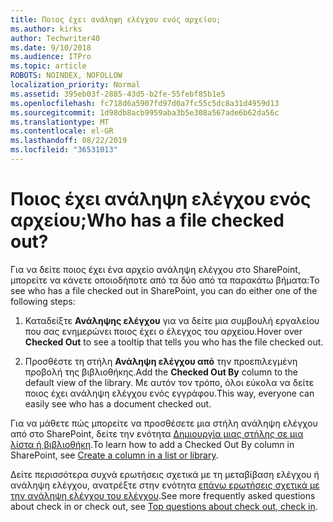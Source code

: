 ```yaml
---
title: Ποιος έχει ανάληψη ελέγχου ενός αρχείου;
ms.author: kirks
author: Techwriter40
ms.date: 9/10/2018
ms.audience: ITPro
ms.topic: article
ROBOTS: NOINDEX, NOFOLLOW
localization_priority: Normal
ms.assetid: 395eb03f-2885-43d5-b2fe-55febf85b1e5
ms.openlocfilehash: fc718d6a5907fd97d0a7fc55c5dc8a31d4959d13
ms.sourcegitcommit: 1d98db8acb9959aba3b5e308a567ade6b62da56c
ms.translationtype: MT
ms.contentlocale: el-GR
ms.lasthandoff: 08/22/2019
ms.locfileid: "36531013"
---
```

# <a name="who-has-a-file-checked-out"></a><span data-ttu-id="67b2c-102">Ποιος έχει ανάληψη ελέγχου ενός αρχείου;</span><span class="sxs-lookup"><span data-stu-id="67b2c-102">Who has a file checked out?</span></span>

<span data-ttu-id="67b2c-103">Για να δείτε ποιος έχει ένα αρχείο ανάληψη ελέγχου στο SharePoint, μπορείτε να κάνετε οποιοδήποτε από τα δύο από τα παρακάτω βήματα:</span><span class="sxs-lookup"><span data-stu-id="67b2c-103">To see who has a file checked out in SharePoint, you can do either one of the following steps:</span></span>
  
1. <span data-ttu-id="67b2c-104">Καταδείξτε **Ανάληψης ελέγχου** για να δείτε μια συμβουλή εργαλείου που σας ενημερώνει ποιος έχει ο έλεγχος του αρχείου.</span><span class="sxs-lookup"><span data-stu-id="67b2c-104">Hover over **Checked Out** to see a tooltip that tells you who has the file checked out.</span></span> 
    
2. <span data-ttu-id="67b2c-105">Προσθέστε τη στήλη **Ανάληψη ελέγχου από** την προεπιλεγμένη προβολή της βιβλιοθήκης.</span><span class="sxs-lookup"><span data-stu-id="67b2c-105">Add the **Checked Out By** column to the default view of the library.</span></span> <span data-ttu-id="67b2c-106">Με αυτόν τον τρόπο, όλοι εύκολα να δείτε ποιος έχει ανάληψη ελέγχου ενός εγγράφου.</span><span class="sxs-lookup"><span data-stu-id="67b2c-106">This way, everyone can easily see who has a document checked out.</span></span> 
    
<span data-ttu-id="67b2c-107">Για να μάθετε πώς μπορείτε να προσθέσετε μια στήλη ανάληψη ελέγχου από στο SharePoint, δείτε την ενότητα [Δημιουργία μιας στήλης σε μια λίστα ή βιβλιοθήκη](https://go.microsoft.com/fwlink/?linkid=2019591).</span><span class="sxs-lookup"><span data-stu-id="67b2c-107">To learn how to add a Checked Out By column in SharePoint, see [Create a column in a list or library](https://go.microsoft.com/fwlink/?linkid=2019591).</span></span> 
  
<span data-ttu-id="67b2c-108">Δείτε περισσότερα συχνά ερωτήσεις σχετικά με τη μεταβίβαση ελέγχου ή ανάληψη ελέγχου, ανατρέξτε στην ενότητα [επάνω ερωτήσεις σχετικά με την ανάληψη ελέγχου του ελέγχου](https://go.microsoft.com/fwlink/?linkid=2018786).</span><span class="sxs-lookup"><span data-stu-id="67b2c-108">See more frequently asked questions about check in or check out, see [Top questions about check out, check in](https://go.microsoft.com/fwlink/?linkid=2018786).</span></span>
  

